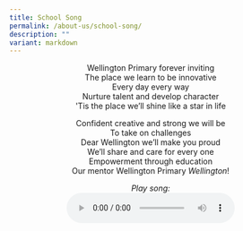 ```yaml
---
title: School Song
permalink: /about-us/school-song/
description: ""
variant: markdown
---
```

<center> Wellington Primary forever inviting <br>
The place we learn to be innovative <br>
Every day every way <br>
Nurture talent and develop character <br>
'Tis the place we’ll shine like a star in life

<p> 

Confident creative and strong we will be <br>
To take on challenges <br>
Dear Wellington we’ll make you proud <br>
We’ll share and care for every one <br>
Empowerment through education <br>
Our mentor Wellington Primary&nbsp;*Wellington*!

</p><p>
	
*Play song:* <br>
<audio src="https://drive.google.com/file/d/18pnWq78vQiouiYF54hMjC2ex_9IBdxYp/view?usp=drive_link" controls=""></audio></p></center>